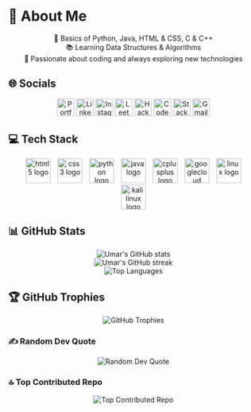 # 💫 About Me  
 
<center> 
🌟 Basics of Python, Java, HTML & CSS, C & C++<br>  
📚 Learning Data Structures & Algorithms <br>  
🚀 Passionate about coding and always exploring new technologies
</center>  

## 🌐 Socials
<center>
  <a href="https://umarmulla.netlify.app" target="_blank" style="display:inline-block; transition: transform 0.3s;">
    <img src="https://img.shields.io/static/v1?message=Portfolio&logo=internet-explorer&label=&color=4CAF50&logoColor=white&labelColor=&style=for-the-badge" height="35" alt="Portfolio logo" />
  </a>

  <a href="https://www.linkedin.com/in/Umar-Mulla/" style="display:inline-block; transition: transform 0.3s;">
    <img src="https://img.shields.io/static/v1?message=LinkedIn&logo=linkedin&label=&color=0077B5&logoColor=white&labelColor=&style=for-the-badge" height="35" alt="LinkedIn logo" />
  </a>

  <a href="https://instagram.com/u_m_a_r_74" style="display:inline-block; transition: transform 0.3s;">
    <img src="https://img.shields.io/static/v1?message=Instagram&logo=instagram&label=&color=E4405F&logoColor=white&labelColor=&style=for-the-badge" height="35" alt="Instagram logo" />
  </a>
 
  <a href="https://leetcode.com/u/umarmulla7700/" style="display:inline-block; transition: transform 0.3s;">
    <img src="https://img.shields.io/static/v1?message=LeetCode&logo=leetcode&label=&color=FFA116&logoColor=white&labelColor=&style=for-the-badge" height="35" alt="LeetCode logo" />
  </a>

  <a href="https://www.hackerrank.com/profile/umarmulla7700" style="display:inline-block; transition: transform 0.3s;">
    <img src="https://img.shields.io/static/v1?message=HackerRank&logo=hackerrank&label=&color=2EC866&logoColor=white&labelColor=&style=for-the-badge" height="35" alt="HackerRank logo" />
  </a>

  <a href="https://www.codechef.com/users/glitch_verse" target="_blank" style="display:inline-block; transition: transform 0.3s;">
    <img src="https://img.shields.io/static/v1?message=CodeChef&logo=codechef&label=&color=5B4638&logoColor=white&labelColor=&style=for-the-badge" height="35" alt="CodeChef logo" />
  </a>

  <a href="https://stackoverflow.com/users/27268522/umar-mulla" style="display:inline-block; transition: transform 0.3s;">
    <img src="https://img.shields.io/static/v1?message=Stackoverflow&logo=stackoverflow&label=&color=FE7A16&logoColor=white&labelColor=&style=for-the-badge" height="35" alt="Stack Overflow logo" />
  </a>

  <a href="mailto:umarmulla7700@gmail.com" style="display:inline-block; transition: transform 0.3s;">
    <img src="https://img.shields.io/static/v1?message=Gmail&logo=gmail&label=&color=D14836&logoColor=white&labelColor=&style=for-the-badge" height="35" alt="Gmail logo" />
  </a>
</center>

## 💻 Tech Stack
<div style="text-align: center;">
  <img src="https://cdn.jsdelivr.net/gh/devicons/devicon/icons/html5/html5-original.svg" height="50" alt="html5 logo" style="margin: 0 5px;" />
  <img src="https://cdn.jsdelivr.net/gh/devicons/devicon/icons/css3/css3-original.svg" height="50" alt="css3 logo" style="margin: 0 5px;" />
  <img src="https://cdn.jsdelivr.net/gh/devicons/devicon/icons/python/python-original.svg" height="50" alt="python logo" style="margin: 0 5px;" />
  <img src="https://cdn.jsdelivr.net/gh/devicons/devicon/icons/java/java-original.svg" height="50" alt="java logo" style="margin: 0 5px;" />
  <img src="https://cdn.jsdelivr.net/gh/devicons/devicon/icons/cplusplus/cplusplus-original.svg" height="50" alt="cplusplus logo" style="margin: 0 5px;" />
  <img src="https://cdn.jsdelivr.net/gh/devicons/devicon/icons/googlecloud/googlecloud-original.svg" height="50" alt="googlecloud logo" style="margin: 0 5px;" />
  <img src="https://cdn.jsdelivr.net/gh/devicons/devicon/icons/linux/linux-original.svg" height="50" alt="linux logo" style="margin: 0 5px;" />
  <img src="https://cdn.jsdelivr.net/gh/devicons/devicon/icons/debian/debian-original.svg" height="50" alt="kali linux logo" style="margin: 0 5px;" />
</div>

## 📊 GitHub Stats
<center>
<img src="https://github-readme-stats.vercel.app/api?username=Umar-MultiverseCode&theme=codeSTACKr&hide_border=false&include_all_commits=false&count_private=false" alt="Umar's GitHub stats" /><br>
<img src="https://github-readme-streak-stats.herokuapp.com/?user=Umar-MultiverseCode&theme=codeSTACKr&hide_border=false" alt="Umar's GitHub streak" /><br>
<img src="https://github-readme-stats.vercel.app/api/top-langs/?username=Umar-MultiverseCode&theme=codeSTACKr&hide_border=false&include_all_commits=false&count_private=false&layout=compact" alt="Top Languages" />
</center>

## 🏆 GitHub Trophies
<center>
<img src="https://github-profile-trophy.vercel.app/?username=Umar-MultiverseCode&theme=tokyonight&no-frame=false&no-bg=true&margin-w=4" alt="GitHub Trophies" />
</center>

### ✍️ Random Dev Quote
<center>
<img src="https://quotes-github-readme.vercel.app/api?type=horizontal&theme=radical" alt="Random Dev Quote" />
</center>

### 🔝 Top Contributed Repo
<center>
<img src="https://github-contributor-stats.vercel.app/api?username=Umar-MultiverseCode&limit=5&theme=codeSTACKr&combine_all_yearly_contributions=true" alt="Top Contributed Repo" />
</center>
